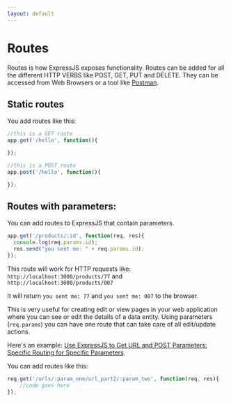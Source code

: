 ```yaml
---
layout: default
---
```


# Routes

Routes is how ExpressJS exposes functionality. Routes can be added for all the different HTTP VERBS like POST, GET, PUT and DELETE. They can be accessed from Web Browsers or a tool like [Postman](https://www.getpostman.com/).

## Static routes

You add routes like this:

```javascript
//this is a GET route
app.get('/hello', function(){

});

//this is a POST route
app.post('/hello', function(){

});
```

## Routes with parameters:

You can add routes to ExpressJS that contain parameters.

```javascript
app.get('/products/:id', function(req, res){
  console.log(req.params.id);
  res.send("you sent me: " + req.params.id);
});
```

This route will work for HTTP requests like:
`http://localhost:3000/products/77` and
`http://localhost:3000/products/007`

It will return `you sent me: 77` and `you sent me: 007` to the browser.

This is very useful for creating edit or view pages in your web application where you can see or edit the details of a data entity. Using parameters (`req.params`) you can have one route that can take care of all edit/update actions.

Here's an example: [Use ExpressJS to Get URL and POST Parameters: Specific Routing for Specific Parameters](https://scotch.io/tutorials/use-expressjs-to-get-url-and-post-parameters#specific-routing-for-specific-parameters).

You can add routes like this:

```javascript
req.get('/urls/:param_one/url_part2/:param_two', function(req, res){
    //code goes here
});
```
